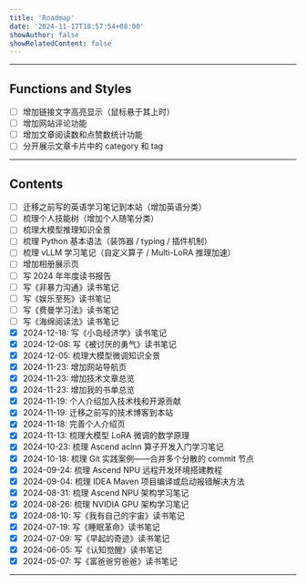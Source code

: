 ```yaml
---
title: 'Roadmap'
date: '2024-11-17T18:57:54+08:00'
showAuthor: false
showRelatedContent: false
---
```


---

## Functions and Styles

- [ ] 增加链接文字高亮显示（鼠标悬于其上时）
- [ ] 增加网站评论功能
- [ ] 增加文章阅读数和点赞数统计功能
- [ ] 分开展示文章卡片中的 category 和 tag

---

## Contents

<!--
一个博士生接受怎样的训练是完整、全面的科研训练？ - 重剑无锋的回答 - 知乎
https://www.zhihu.com/question/384512106/answer/1879956380
-->

- [ ] 迁移之前写的英语学习笔记到本站（增加英语分类）
- [ ] 梳理个人技能树（增加个人随笔分类）
- [ ] 梳理大模型推理知识全景
- [ ] 梳理 Python 基本语法（装饰器 / typing / 插件机制）
- [ ] 梳理 vLLM 学习笔记（自定义算子 / Multi-LoRA 推理加速）
- [ ] 增加相册展示页
- [ ] 写 2024 年年度读书报告
- [ ] 写《非暴力沟通》读书笔记
- [ ] 写《娱乐至死》读书笔记
- [ ] 写《费曼学习法》读书笔记
- [ ] 写《海绵阅读法》读书笔记
- [x] 2024-12-18: 写《小岛经济学》读书笔记
- [x] 2024-12-08: 写《被讨厌的勇气》读书笔记
- [x] 2024-12-05: 梳理大模型微调知识全景
- [x] 2024-11-23: 增加网站导航页
- [x] 2024-11-23: 增加技术文章总览
- [x] 2024-11-23: 增加我的书单总览
- [x] 2024-11-19: 个人介绍加入技术栈和开源贡献
- [x] 2024-11-19: 迁移之前写的技术博客到本站
- [x] 2024-11-18: 完善个人介绍页
- [x] 2024-11-13: 梳理大模型 LoRA 微调的数学原理
- [x] 2024-10-23: 梳理 Ascend aclnn 算子开发入门学习笔记
- [x] 2024-10-18: 梳理 Git 实践案例——合并多个分散的 commit 节点
- [x] 2024-09-24: 梳理 Ascend NPU 远程开发环境搭建教程
- [x] 2024-09-04: 梳理 IDEA Maven 项目编译或启动报错解决方法
- [x] 2024-08-31: 梳理 Ascend NPU 架构学习笔记
- [x] 2024-08-26: 梳理 NVIDIA GPU 架构学习笔记
- [x] 2024-08-10: 写《我有自己的宇宙》读书笔记
- [x] 2024-07-19: 写《睡眠革命》读书笔记
- [x] 2024-07-09: 写《早起的奇迹》读书笔记
- [x] 2024-06-05: 写《认知觉醒》读书笔记
- [x] 2024-05-07: 写《富爸爸穷爸爸》读书笔记

---
